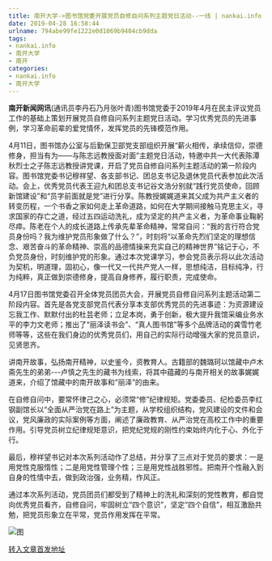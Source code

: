 ```yaml
---
title: 南开大学->图书馆党委开展党员自修自问系列主题党日活动--一线 | nankai.info
date: 2019-04-28 16:58:44
urlname: 794abe99fe1222e0d1069b9404cb9dda
tags: 
- nankai.info
- 南开大学
- 南开
categories:
- nankai.info
- 南开大学
---
```


**南开新闻网讯**(通讯员李丹石乃月张叶青)图书馆党委于2019年4月在民主评议党员工作的基础上策划开展党员自修自问系列主题党日活动。学习优秀党员的先进事例，学习革命前辈的爱党情怀，发挥党员的先锋模范作用。

4月11日，图书馆办公室与后勤保卫部党支部组织开展“薪火相传，承续信仰，崇德修身，担当有为——与陈志远教授面对面”主题党日活动，特邀中共一大代表陈潭秋烈士之子陈志远教授讲党课，开启了党员自修自问系列主题活动的第一阶段内容。图书馆党委书记穆祥望、各支部书记、团总支书记及退休党员代表参加此次活动。会上，优秀党员代表王迎九和团总支书记谷文浩分别就“践行党员使命，回顾新馆建设”和“员字前面就是党”进行分享。陈教授娓娓道来其父成为共产主义者的转变历程，一个书香之家如何走上革命道路，如何在大学期间接触马克思主义，寻求国家的存亡之道，经过五四运动洗礼，成为坚定的共产主义者，为革命事业鞠躬尽瘁。陈老在个人的成长道路上传承先辈革命精神，常常自问：“我的言行符合党员身份吗？我为维护党员形象做了什么？”，时刻将“以革命先烈们坚定的理想信念、艰苦奋斗的革命精神、崇高的品德情操来充实自己的精神世界”铭记于心，不负党员身份，时刻维护党的形象。通过本次党课学习，参会党员表示将以此次活动为契机，明道理，固初心，像一代又一代共产党人一样，思想纯洁，目标纯净，行为纯粹，真正做到崇德修身，提高自身修养，履行职责，完成使命。

4月17日图书馆党委召开全体党员团员大会，开展党员自修自问系列主题活动第二阶段内容。首先是各党支部党员代表分享本支部优秀党员的先进事迹：为资源建设忘我工作、默默付出的杜芸老师；立足本岗，勇于创新，极大提升我馆采编业务水平的李力文老师；推出了“丽泽读书会”、“真人图书馆”等多个品牌活动的龚雪竹老师等等，这些在我们身边的优秀党员们，用自己的实际行动增强大家的党员意识，见贤思齐。

讲南开故事，弘扬南开精神，以史鉴今，资教育人。古籍部的魏璐珂以馆藏中卢木斋先生的弟弟---卢慎之先生的藏书为线索，将其中蕴藏的与南开相关的故事娓娓道来，介绍了馆藏中的南开故事和“丽泽”的由来。

在自修自问中，要常怀律己之心，必须常“修”纪律规矩。党委委员、纪检委员李红钢副馆长以“全面从严治党在路上”为主题，从学校组织结构，党风建设的文件和会议，党风廉政的实际案例等方面，阐述了廉政教育、从严治党在高校工作中的重要作用。引导党员树立纪律规矩意识，把党纪党规的刚性约束始终内化于心、外化于行。

最后，穆祥望书记对本次系列活动作了总结，并分享了三点对于党员的要求：一是用党性克服惰性；二是用党性管理个性；三是用党性战胜邪性。把南开个性融入到自身的性情中去，做到政治强，业务精，作风正。

通过本次系列活动，党员团员们都受到了精神上的洗礼和深刻的党性教育，都自觉向优秀党员看齐，自修自问，牢固树立“四个意识”，坚定“四个自信”，相互激励共勉，把党员形象立在平常，党员作用发挥在平常。

![图](http://news.nankai.edu.cn/pic/0/00/35/02/350206_994950.jpg)

[转入文章首发地址](http://news.nankai.edu.cn/zhxw/system/2019/04/19/000446057.shtml)
